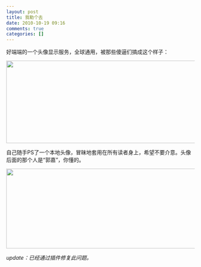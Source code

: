 ```yaml
---
layout: post
title: 我勒个去
date: 2010-10-19 09:16
comments: true
categories: []
---
```

好端端的一个头像显示服务，全球通用，被那些傻逼们搞成这个样子：

<img class="aligncenter size-full wp-image-337" title="2010-10-19-1-40-32" src="http://yuguo.github.com/blog/files/2010/10/2010-10-19-1-40-32.png" alt="" width="557" height="220" />


自己随手PS了一个本地头像，冒昧地套用在所有读者身上，希望不要介意。头像后面的那个人是“郭嘉”，你懂的。

<img class="aligncenter size-full wp-image-338" title="2010-10-19-1-40-59" src="http://yuguo.github.com/blog/files/2010/10/2010-10-19-1-40-59.png" alt="" width="510" height="213" />

<em>update：已经通过插件修复此问题。</em>
